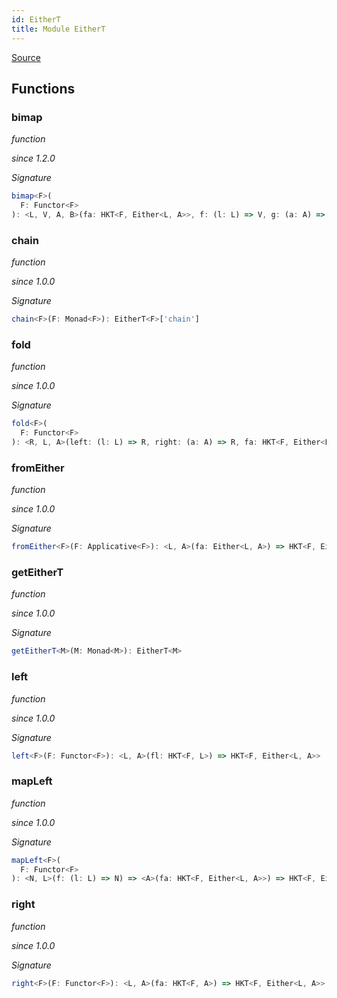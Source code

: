 ```yaml
---
id: EitherT
title: Module EitherT
---
```


[Source](https://github.com/gcanti/fp-ts/blob/master/src/EitherT.ts)

## Functions

### bimap

_function_

_since 1.2.0_

_Signature_

```ts
bimap<F>(
  F: Functor<F>
): <L, V, A, B>(fa: HKT<F, Either<L, A>>, f: (l: L) => V, g: (a: A) => B) => HKT<F, Either<V, B>>
```

### chain

_function_

_since 1.0.0_

_Signature_

```ts
chain<F>(F: Monad<F>): EitherT<F>['chain']
```

### fold

_function_

_since 1.0.0_

_Signature_

```ts
fold<F>(
  F: Functor<F>
): <R, L, A>(left: (l: L) => R, right: (a: A) => R, fa: HKT<F, Either<L, A>>) => HKT<F, R>
```

### fromEither

_function_

_since 1.0.0_

_Signature_

```ts
fromEither<F>(F: Applicative<F>): <L, A>(fa: Either<L, A>) => HKT<F, Either<L, A>>
```

### getEitherT

_function_

_since 1.0.0_

_Signature_

```ts
getEitherT<M>(M: Monad<M>): EitherT<M>
```

### left

_function_

_since 1.0.0_

_Signature_

```ts
left<F>(F: Functor<F>): <L, A>(fl: HKT<F, L>) => HKT<F, Either<L, A>>
```

### mapLeft

_function_

_since 1.0.0_

_Signature_

```ts
mapLeft<F>(
  F: Functor<F>
): <N, L>(f: (l: L) => N) => <A>(fa: HKT<F, Either<L, A>>) => HKT<F, Either<N, A>>
```

### right

_function_

_since 1.0.0_

_Signature_

```ts
right<F>(F: Functor<F>): <L, A>(fa: HKT<F, A>) => HKT<F, Either<L, A>>
```
